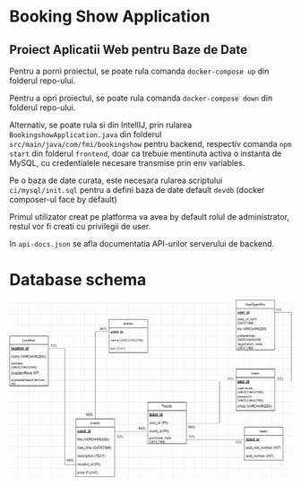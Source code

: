 # Booking Show Application
## Proiect Aplicatii Web pentru Baze de Date

Pentru a porni proiectul, se poate rula comanda `docker-compose up` din folderul repo-ului.

Pentru a opri proiectul, se poate rula comanda `docker-compose down` din folderul repo-ului.

Alternativ, se poate rula si din IntellIJ, prin rularea `BookingshowApplication.java` din folderul `src/main/java/com/fmi/bookingshow` pentru backend, respectiv comanda `npm start` din folderul `frontend`, doar ca trebuie mentinuta activa o instanta de MySQL, cu credentialele necesare transmise prin env variables.

Pe o baza de date curata, este necesara rularea scriptului `ci/mysql/init.sql` pentru a defini baza de date default `devdb` (docker composer-ul face by default)

Primul utilizator creat pe platforma va avea by default rolul de administrator, restul vor fi creati cu privilegii de user.

In `api-docs.json` se afla documentatia API-urilor serverului de backend.

# Database schema
![Database schema](./Booking_Tickets.jpg)
